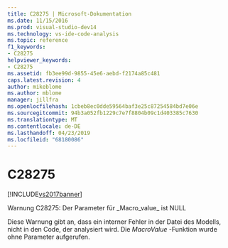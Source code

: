 ```yaml
---
title: C28275 | Microsoft-Dokumentation
ms.date: 11/15/2016
ms.prod: visual-studio-dev14
ms.technology: vs-ide-code-analysis
ms.topic: reference
f1_keywords:
- C28275
helpviewer_keywords:
- C28275
ms.assetid: fb3ee99d-9855-45e6-aebd-f2174a85c481
caps.latest.revision: 4
author: mikeblome
ms.author: mblome
manager: jillfra
ms.openlocfilehash: 1cbeb8ec0dde59564baf3e25c87254584bd7e06e
ms.sourcegitcommit: 94b3a052fb1229c7e7f8804b09c1d403385c7630
ms.translationtype: MT
ms.contentlocale: de-DE
ms.lasthandoff: 04/23/2019
ms.locfileid: "68180086"
---
```

# <a name="c28275"></a>C28275
[!INCLUDE[vs2017banner](../includes/vs2017banner.md)]

Warnung C28275: Der Parameter für \_Macro_value\_ ist NULL  
  
 Diese Warnung gibt an, dass ein interner Fehler in der Datei des Modells, nicht in den Code, der analysiert wird. Die *MacroValue* -Funktion wurde ohne Parameter aufgerufen.
